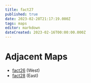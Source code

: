 ```yaml
---
title: fact27
published: true
date: 2023-02-28T21:17:19.000Z
tags: maps
editor: markdown
dateCreated: 2023-02-16T00:00:00.000Z
---
```



# Adjacent Maps
 * [fact26](/maps/fact26) (West)
 * [fact28](/maps/fact28) (East)
